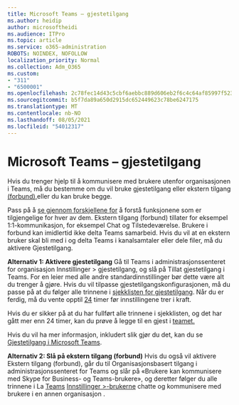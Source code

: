 ```yaml
---
title: Microsoft Teams – gjestetilgang
ms.author: heidip
author: microsoftheidi
ms.audience: ITPro
ms.topic: article
ms.service: o365-administration
ROBOTS: NOINDEX, NOFOLLOW
localization_priority: Normal
ms.collection: Adm_O365
ms.custom:
- "311"
- "6500001"
ms.openlocfilehash: 2c78fec14d43c5cbf6aebbc889d606eb2f6c4c64af85997f523d06872c911a0a
ms.sourcegitcommit: b5f7da89a650d2915dc652449623c78be6247175
ms.translationtype: MT
ms.contentlocale: nb-NO
ms.lasthandoff: 08/05/2021
ms.locfileid: "54012317"
---
```

# <a name="microsoft-teams---guest-access"></a>Microsoft Teams – gjestetilgang

Hvis du trenger hjelp til å kommunisere med brukere utenfor organisasjonen i Teams, må du bestemme om du vil bruke gjestetilgang eller ekstern tilgang [(forbund),](https://docs.microsoft.com/microsoftteams/manage-external-access#external-access-vs-guest-access)eller du kan bruke begge.

Pass på å [se gjennom forskjellene for](https://docs.microsoft.com/microsoftteams/manage-external-access#external-access-vs-guest-access) å forstå funksjonene som er tilgjengelige for hver av dem.  Ekstern tilgang (forbund) tillater for eksempel 1:1-kommunikasjon, for eksempel Chat og Tilstedeværelse.  Brukere i forbund kan imidlertid ikke delta Teams samarbeid.  Hvis du vil at en ekstern bruker skal bli med i og delta Teams i kanalsamtaler eller dele filer, må du aktivere Gjestetilgang.

**Alternativ 1: Aktivere gjestetilgang** Gå til Teams i administrasjonssenteret [](https://admin.teams.microsoft.com/company-wide-settings/guest-configuration) for organisasjon Innstillinger > gjestetilgang, og slå på Tillat gjestetilgang i Teams.  For en leier med alle andre standardinnstillinger bør dette være alt du trenger å gjøre.  Hvis du vil tilpasse gjestetilgangskonfigurasjonen, må du passe på at du følger alle trinnene i [sjekklisten for gjestetilgang](https://docs.microsoft.com/microsoftteams/guest-access-checklist). Når du er ferdig, må du vente opptil [24](https://docs.microsoft.com/microsoftteams/manage-guests#guest-access-latencies) timer før innstillingene trer i kraft.

Hvis du er sikker på at du har fullført alle trinnene i sjekklisten, og det har gått mer enn 24 timer, kan du prøve å legge til en gjest i [teamet.](https://support.office.com/article/add-guests-to-a-team-in-teams-fccb4fa6-f864-4508-bdde-256e7384a14f#ID0EAABAAA=Desktop)

Hvis du vil ha mer informasjon, inkludert slik gjør du det, kan du se [Gjestetilgang i Microsoft Teams](https://docs.microsoft.com/microsoftteams/guest-access).

**Alternativ 2: Slå på ekstern tilgang (forbund)** Hvis du også vil aktivere Ekstern tilgang (forbund), går du til Organisasjonsbasert tilgang i administrasjonssenteret for Teams og slår på «Brukere kan kommunisere med Skype for Business- og Teams-brukere», og deretter følger du alle trinnene i La [Teams](https://docs.microsoft.com/microsoftteams/manage-external-access#let-your-teams-users-chat-and-communicate-with-users-in-another-organization) [Innstillinger >-brukerne](https://admin.teams.microsoft.com/company-wide-settings/external-communications) chatte og kommunisere med brukere i en annen organisasjon .

